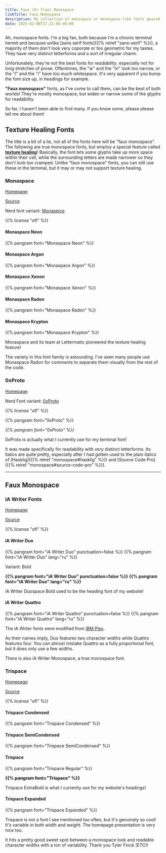 ```yaml
---
title: Faux (Or True) Monospace
linkTitle: Faux Monospace
description: My collection of monospace or monospace-like fonts geared for readability
date: 2025-02-08T17:21:05-05:00
---
```


Ah, monospace fonts. I'm a big fan, both because I'm a chronic terminal hermit and because
unlike [sans serif fonts]({{% relref "sans-serif" %}}), a majority of them don't look very
coporate or too geometric for my tastes. They have very distinct letterforms and a sort of
irregular charm.

Unfortunately, they're not the best fonts for *readability*, especially not for long stretches
of prose. Oftentimes, the "w" and the "m" look too narrow, or the "l" and the "i" have too
much whitespace. It's very apparent if you bump the font size up, in headings for example.

**"Faux monospace"** fonts, as I've come to call them, can be the best of both worlds! They're
mostly monospace, but widen or narrow some of the glyphs for readability.

So far, I haven't been able to find many. If you know some, please please tell me about them!

<section>

## Texture Healing Fonts

The title is a bit of a lie, not all of the fonts here will be "faux monospace". The following
are true monospace fonts, but employ a special feature called
[**texture healing**](https://github.com/githubnext/monaspace/blob/main/docs/Texture%20Healing.md)!
Basically, the font lets some glyphs take up more space within their cell, while the surrounding
letters are made narrower so they don't look too cramped. Unlike "faux monospace" fonts, you can
still use these in the terminal, but it may or may not support texture healing.

### Monaspace

[Homepage](https://monaspace.githubnext.com)

[Source](https://github.com/githubnext/monaspace)

Nerd font variant: [Monaspice][nf]

{{% license "ofl" %}}

#### Monaspace Neon

{{% pangram font="Monaspace Neon" %}}

#### Monaspace Argon

{{% pangram font="Monaspace Argon" %}}

#### Monaspace Xenon

{{% pangram font="Monaspace Xenon" %}}

#### Monaspace Radon

{{% pangram font="Monaspace Radon" %}}

#### Monaspace Krypton

{{% pangram font="Monaspace Krypton" %}}

Monaspace and its team at Lettermatic pioneered the texture healing feature!

The variety in this font family is astounding. I've seen many people use Monaspace Radon
for comments to separate them visually from the rest of the code.

### 0xProto

[Homepage](https://github.com/0xType/0xProto)

Nerd Font variant: [0xProto][nf]

{{% license "ofl" %}}

{{% pangram font="0xProto" %}}

<div style="font-style: italic">
{{% pangram font="0xProto" %}}
</div>

0xProto is actually what I currently use for my terminal font!

It was made specifically for readability with *very* distinct letterforms. Its italics
are quite pretty, especially after I had gotten used to the plain italics of
[Hasklig]({{% relref "monospace#hasklig" %}}) and [Source Code Pro]({{% relref "monospace#source-code-pro" %}}).

[nf]: https://www.nerdfonts.com/font-downloads

</section>
<hr />
<section>

## Faux Monospace

### iA Writer Fonts

[Homepage](https://ia.net/topics/a-typographic-christmas)

[Source](https://github.com/iaolo/iA-Fonts)

{{% license "ofl" %}}

#### iA Writer Duo

{{% pangram font="iA Writer Duo" punctuation=false %}}
{{% pangram font="iA Writer Duo" lang="ru" %}}

<span class="primary">Variant</span>: Bold

<div style="font-weight: bold">
{{% pangram font="iA Writer Duo" punctuation=false %}}
{{% pangram font="iA Writer Duo" lang="ru" %}}
</div>

iA Writer Duospace Bold used to be the heading font of my website!

#### iA Writer Quattro

{{% pangram font="iA Writer Quattro" punctuation=false %}}
{{% pangram font="iA Writer Quattro" lang="ru" %}}

The iA Writer fonts were modified from [IBM Plex](https://github.com/IBM/plex).

As their names imply, Duo features two character widths while Quattro features four.
You can almost mistake Quattro as a fully proportional font, but it does only use a
few widths.

There is also iA Writer Monospace, a true monospace font.

### Trispace

[Homepage](https://etceteratype.co/trispace)

[Source](https://github.com/Etcetera-Type-Co/Trispace)

{{% license "ofl" %}}

#### Trispace Condensed

{{% pangram font="Trispace Condensed" %}}

#### Trispace SemiCondensed

{{% pangram font="Trispace SemiCondensed" %}}

#### Trispace

{{% pangram font="Trispace Regular" %}}
<div style="font-weight: 800">
{{% pangram font="Trispace" %}}
</div>

Trispace ExtraBold is what I currently use for my website's headings!

#### Trispace Expanded

{{% pangram font="Trispace Expanded" %}}

Trispace is not a font I see mentioned too often, but it's genuinely so cool!
It's variable in both *width* and *weight*. The homepage presentation is very nice too.

It hits a pretty good sweet spot between a monospace look and readable character widths
with a ton of variability. Thank you Tyler Finck (ETC)!

</section>
